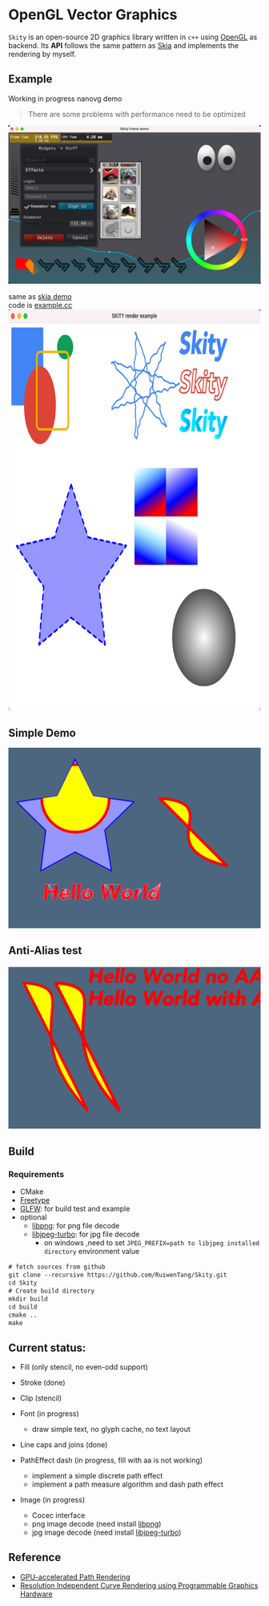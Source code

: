 # OpenGL Vector Graphics

`Skity` is an open-source 2D graphics library written in `c++` using [OpenGL](https://www.opengl.org) as backend.
Its **API** follows the same pattern as [Skia](https://skia.org/) and implements the rendering by myself. <br/>

## Example

Working in progress nanovg demo <br/>

> There are some problems with performance need to be optimized

![nanovg](./resources/nanovg_demo.png)

same as [skia demo](https://fiddle.skia.org/c/66a829e00c752fe96e2ef4195cdc5454)<br/>
code is [example.cc](./example/example.cc)
<br/>
<img src="./resources/skia_demo.png" width="800" height="800">

## Simple Demo

![demo](./resources/gl_canvas_test.png)

## Anti-Alias test

![aa_test](./resources/aa_test.png)

## Build

### Requirements

- CMake
- [Freetype](https://www.freetype.org/)
- [GLFW](https://www.glfw.org/): for build test and example
- optional
  - [libpng](http://www.libpng.org/pub/png/libpng.html): for png file decode
  - [libjpeg-turbo](https://www.libjpeg-turbo.org/): for jpg file decode
	- on windows ,need to set `JPEG_PREFIX=path to libjpeg installed directory` environment value 
```shell
# fetch sources from github
git clone --recursive https://github.com/RuiwenTang/Skity.git
cd Skity
# Create build directory
mkdir build
cd build
cmake ..
make
```

## Current status:

- Fill (only stencil, no even-odd support)

- Stroke (done)

- Clip (stencil)

- Font (in progress)

  - draw simple text, no glyph cache, no text layout

- Line caps and joins (done)

- PathEffect dash (in progress, fill with aa is not working)

  - implement a simple discrete path effect
  - implement a path measure algorithm and dash path effect

- Image (in progress)
  - Cocec interface
  - png image decode (need install [libpng](http://www.libpng.org/pub/png/libpng.html))
  - jpg image decode (need install [libjpeg-turbo](https://www.libjpeg-turbo.org/))

## Reference

- [GPU-accelerated Path Rendering](./resources/gpupathrender.pdf)
- [Resolution Independent Curve Rendering using Programmable Graphics Hardware](./resources/p1000-loop.pdf)
